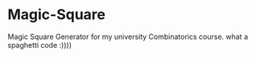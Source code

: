 # Magic-Square
Magic Square Generator for my university Combinatorics course. what a spaghetti code :))))
